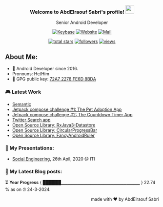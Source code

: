 
<!--
  Title: Senior Android Developer @Storyteller
  Description: Google Certified Associate Android Developer, Clean code, TDD, CICD with knowledge in cybersecurity. 
  Author: abd3lraouf, AbdElraouf Sabri
  -->

<h3 align="center">
  Welcome to AbdElraouf Sabri's profile! 
  <img src="https://media.giphy.com/media/hvRJCLFzcasrR4ia7z/giphy.gif" width="28">
</h3>

<p align='center'>
    Senior Android Developer
</p>

<!-- Social icons section -->
<p align='center'>
<!--      <a href="https://androiddev.social/@abd3lraouf" rel="me"><img src="https://custom-icon-badges.herokuapp.com/badge/-mastodon-black?style=for-the-badge&amp;logo=Mastodon&logoColor=white" alt="Mastodon"></a>
      <a href="https://www.linkedin.com/in/abd3lraouf/"><img src="https://custom-icon-badges.herokuapp.com/badge/-LinkedIn-black?style=for-the-badge&amp;logo=Linkedin&logoColor=white" alt="Linkedin"></a>
      <a href="https://twitter.com/abd3lraouf"><img src="https://custom-icon-badges.herokuapp.com/badge/-Twitter-black?style=for-the-badge&amp;logo=twitter&logoColor=white" alt="Twitter"></a>
-->      <a href="https://keybase.io/abd3lraouf"><img src="https://custom-icon-badges.herokuapp.com/badge/-Keybase-black?style=for-the-badge&logo=keybase&logoColor=white" alt="Keybase"></a>
      <a href="https://www.abd3lraouf.dev/portfolio/"><img src="https://img.shields.io/badge/-Portfolio-black?style=for-the-badge&amp;logo=google-chrome&amp;logoColor=white" alt="Website"></a>
      <a href="mailto:abdelraoufsabri@gmail.com"><img src="https://img.shields.io/badge/-Say%20Hi!-black?style=for-the-badge&amp;logo=gmail" alt="Mail"></a>
</p>

<!-- Stats icons section -->
<p align='center'>
  <a href="https://github.com/abd3lraouf?tab=repositories&sort=stargazers">
    <img alt="total stars" title="Total stars on GitHub" src="https://custom-icon-badges.herokuapp.com/badge/dynamic/json?logo=star&color=55960c&labelColor=488207&label=Stars&style=for-the-badge&query=%24.stars&url=https://api.github-star-counter.workers.dev/user/abd3lraouf"/></a>
  <a href="https://github.com/abd3lraouf?tab=followers">
    <img alt="followers" title="Follow me on Github" src="https://custom-icon-badges.herokuapp.com/github/followers/abd3lraouf?color=236ad3&labelColor=1155ba&style=for-the-badge&logo=person-add&label=Follow&logoColor=white"/></a>
  <a href="https://github.com/abd3lraouf">
    <img alt="views" title="GitHub profile views" src="https://enwj06txat9l677.m.pipedream.net"/></a>
</p>

<!-- Resume Download section 
<p align='center'>
      <a href="https://github.com/abd3lraouf/abd3lraouf/releases/latest/download/AbdElraouf.Sabri.Android.Developer.resume.pdf
"><img src="https://custom-icon-badges.herokuapp.com/badge/-download%20resume-EC1C24?style=for-the-badge&logo=Adobe%20Acrobat%20Reader&logoColor=white" alt="views" title="Download my latest resume" alt="resume"></a>
</p>
-->

## About Me:
- 🏦 Android Developer since 2016.
- Pronouns: He/Him
- 🔑 GPG public key: [72A7 2278 FE6D 8BDA](https://keybase.io/abd3lraouf/pgp_keys.asc?fingerprint=d971ef94887269e4308587a772a72278fe6d8bda)

### 🎮 Latest Work

<!-- - [MVI posts](https://github.com/AbdElraoufSabri/MVIPosts) --> 
- [Semantic](https://github.com/abd3lraouf/Semantic)
- [Jetpack compose challenge #1: The Pet Adoption App](https://github.com/abd3lraouf/compose-challenge-1)
- [Jetpack compose challenge #2: The Countdown Timer App](https://github.com/abd3lraouf/compose-challenge-2)
- [Twitter Search app](https://github.com/abd3lraouf/WeeTwit)
- [Open Source Library: RxJava3-Datastore](https://github.com/abd3lraouf/DatastoreWithRxJava3)
- [Open Source Library: CircularProgressBar](https://github.com/abd3lraouf/CircularProgressBar)
- [Open Source Library: FancyAndroidRuler](https://github.com/abd3lraouf/FancyAndroidRuler)
<!-- - [MVI sample](https://github.com/abd3lraouf/mviSample) -->

### 📕 My Presentations:

- [Social Engineering](https://abd3lraouf.github.io/social-engineering/), 26th Apil, 2020 @ ITI

### 📕 My Latest Blog posts:
<!-- BLOG-POST-LIST:START -->
<!-- BLOG-POST-LIST:END -->

⏳ **Year Progress** { ██████▁▁▁▁▁▁▁▁▁▁▁▁▁▁▁▁▁▁▁▁▁▁▁▁ } 22.74 % as on ⏰ 24-3-2024.

<p align="right">made with ❤️ by AbdElraouf Sabri</p>

